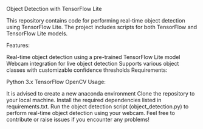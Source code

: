 


Object Detection with TensorFlow Lite

This repository contains code for performing real-time object detection using TensorFlow Lite. The project includes scripts for both TensorFlow and TensorFlow Lite models.

Features:

Real-time object detection using a pre-trained TensorFlow Lite model
Webcam integration for live object detection
Supports various object classes with customizable confidence thresholds
Requirements:

Python 3.x
TensorFlow
OpenCV
Usage:

It is advised to create a new anaconda environment
Clone the repository to your local machine.
Install the required dependencies listed in requirements.txt.
Run the object detection script (object_detection.py) to perform real-time object detection using your webcam.
Feel free to contribute or raise issues if you encounter any problems!
